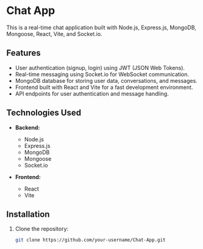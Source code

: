 # Chat App

This is a real-time chat application built with Node.js, Express.js, MongoDB, Mongoose, React, Vite, and Socket.io.

## Features

- User authentication (signup, login) using JWT (JSON Web Tokens).
- Real-time messaging using Socket.io for WebSocket communication.
- MongoDB database for storing user data, conversations, and messages.
- Frontend built with React and Vite for a fast development environment.
- API endpoints for user authentication and message handling.
  
## Technologies Used

- **Backend:**
  - Node.js
  - Express.js
  - MongoDB
  - Mongoose
  - Socket.io
  
- **Frontend:**
  - React
  - Vite
  
## Installation

1. Clone the repository:
   ```bash
   git clone https://github.com/your-username/Chat-App.git
